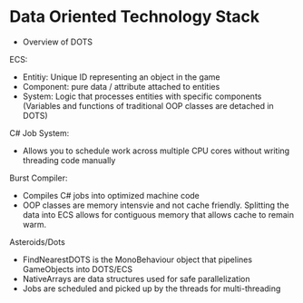 # Data Oriented Technology Stack

- Overview of DOTS

ECS:
- Entitiy: Unique ID representing an object in the game
- Component: pure data / attribute attached to entities
- System: Logic that processes entities with specific components
(Variables and functions of traditional OOP classes are detached in DOTS)

C# Job System:
- Allows you to schedule work across multiple CPU cores without writing threading code manually

Burst Compiler:
- Compiles C# jobs into optimized machine code 
- OOP classes are memory intensvie and not cache friendly. Splitting the data into ECS allows for contiguous memory that allows cache to remain warm.




Asteroids/Dots
- FindNearestDOTS is the MonoBehaviour object that pipelines GameObjects into DOTS/ECS
- NativeArrays are data structures used for safe parallelization
- Jobs are scheduled and picked up by the threads for multi-threading